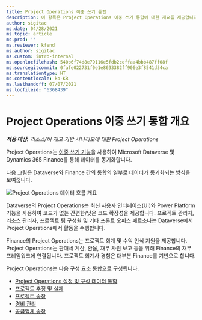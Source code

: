 ```yaml
---
title: Project Operations 이중 쓰기 통합
description: 이 항목은 Project Operations 이중 쓰기 통합에 대한 개요를 제공합니다.
author: sigitac
ms.date: 04/28/2021
ms.topic: article
ms.prod: ''
ms.reviewer: kfend
ms.author: sigitac
ms.custom: intro-internal
ms.openlocfilehash: 540b6f74d8e79116e5fdb2ceffaa4bbb487ff08f
ms.sourcegitcommit: 0fafe022731f0e1e8693382ff906e3f8541d34ca
ms.translationtype: HT
ms.contentlocale: ko-KR
ms.lasthandoff: 07/07/2021
ms.locfileid: "6368439"
---
```

# <a name="project-operations-dual-write-integration-overview"></a>Project Operations 이중 쓰기 통합 개요

_**적용 대상:** 리소스/비 재고 기반 시나리오에 대한 Project Operations_

Project Operations는 [이중 쓰기 기능](/dynamics365/fin-ops-core/dev-itpro/data-entities/dual-write/dual-write-home-page)을 사용하여 Microsoft Dataverse 및 Dynamics 365 Finance를 통해 데이터를 동기화합니다.

다음 그림은 Dataverse와 Finance 간의 통합의 일부로 데이터가 동기화되는 방식을 보여줍니다.

![Project Operations 데이터 흐름 개요](./media/ProjectOperationsFlows.jpg)

Dataverse의 Project Operations는 최신 사용자 인터페이스(UI)와 Power Platform 기능을 사용하여 코드가 없는 간편한/낮은 코드 확장성을 제공합니다. 프로젝트 관리자, 리소스 관리자, 프로젝트 팀 구성원 및 기타 프론트 오피스 페르소나는 Dataverse에서 Project Operations에서 활동을 수행합니다.

Finance의 Project Operations는 프로젝트 회계 및 수익 인식 지원을 제공합니다. Project Operations는 판매세 계산, 환율, 재무 차원 보고 등을 위해 Finance의 재무 프레임워크에 연결됩니다. 프로젝트 회계사 경험은 대부분 Finance를 기반으로 합니다.

Project Operations는 다음 구성 요소 통합으로 구성됩니다.


- [Project Operations 설정 및 구성 데이터 통합](resource-dual-write-setup-integration.md) 
- [프로젝트 추정 및 실제](resource-dual-write-estimates-actuals.md)
- [프로젝트 송장](resource-dual-write-project-invoice.md)
- [경비 관리](resource-dual-write-expense.md)
- [공급업체 송장](resource-dual-write-vendor-invoice.md)
